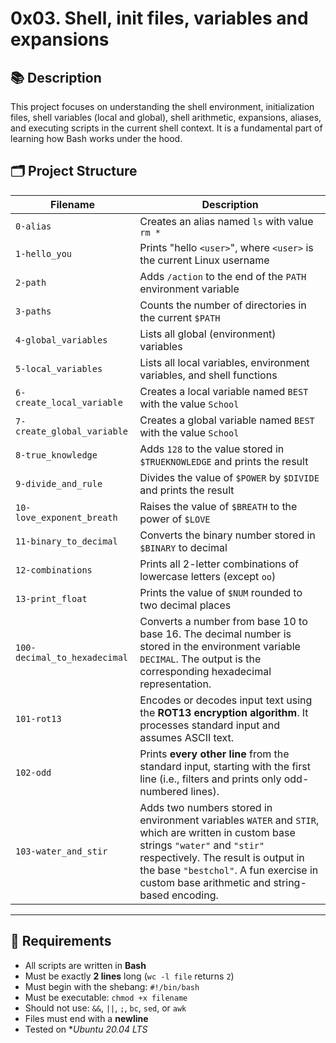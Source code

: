 # 0x03. Shell, init files, variables and expansions

## 📚 Description

This project focuses on understanding the shell environment, initialization files, shell variables (local and global), shell arithmetic, expansions, aliases, and executing scripts in the current shell context. It is a fundamental part of learning how Bash works under the hood.

## 🗂️ Project Structure

| Filename | Description |
|----------|-------------|
| `0-alias` | Creates an alias named `ls` with value `rm *` |
| `1-hello_you` | Prints "hello `<user>`", where `<user>` is the current Linux username |
| `2-path` | Adds `/action` to the end of the `PATH` environment variable |
| `3-paths` | Counts the number of directories in the current `$PATH` |
| `4-global_variables` | Lists all global (environment) variables |
| `5-local_variables` | Lists all local variables, environment variables, and shell functions |
| `6-create_local_variable` | Creates a local variable named `BEST` with the value `School` |
| `7-create_global_variable` | Creates a global variable named `BEST` with the value `School` |
| `8-true_knowledge` | Adds `128` to the value stored in `$TRUEKNOWLEDGE` and prints the result |
| `9-divide_and_rule` | Divides the value of `$POWER` by `$DIVIDE` and prints the result |
| `10-love_exponent_breath` | Raises the value of `$BREATH` to the power of `$LOVE` |
| `11-binary_to_decimal` | Converts the binary number stored in `$BINARY` to decimal |
| `12-combinations` | Prints all 2-letter combinations of lowercase letters (except `oo`) |
| `13-print_float` | Prints the value of `$NUM` rounded to two decimal places |
| `100-decimal_to_hexadecimal` | Converts a number from base 10 to base 16. The decimal number is stored in the environment variable `DECIMAL`. The output is the corresponding hexadecimal representation. |
| `101-rot13` | Encodes or decodes input text using the **ROT13 encryption algorithm**. It processes standard input and assumes ASCII text. |
| `102-odd` | Prints **every other line** from the standard input, starting with the first line (i.e., filters and prints only odd-numbered lines). |
| `103-water_and_stir` | Adds two numbers stored in environment variables `WATER` and `STIR`, which are written in custom base strings `"water"` and `"stir"` respectively. The result is output in the base `"bestchol"`. A fun exercise in custom base arithmetic and string-based encoding. |

---

## 🧪 Requirements

- All scripts are written in **Bash**
- Must be exactly **2 lines** long (`wc -l file` returns `2`)
- Must begin with the shebang: `#!/bin/bash`
- Must be executable: `chmod +x filename`
- Should not use: `&&`, `||`, `;`, `bc`, `sed`, or `awk`
- Files must end with a **newline**
- Tested on **Ubuntu 20.04 LTS*
